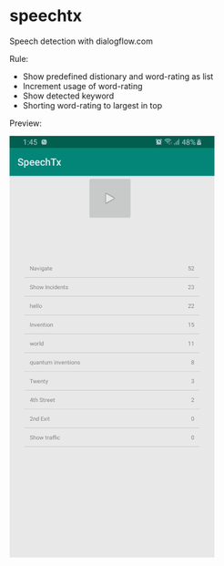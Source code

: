 # speechtx
Speech detection with dialogflow.com

Rule:
- Show predefined distionary and word-rating as list
- Increment usage of word-rating
- Show detected keyword
- Shorting word-rating to largest in top


Preview:

![](doc/demo.gif)
